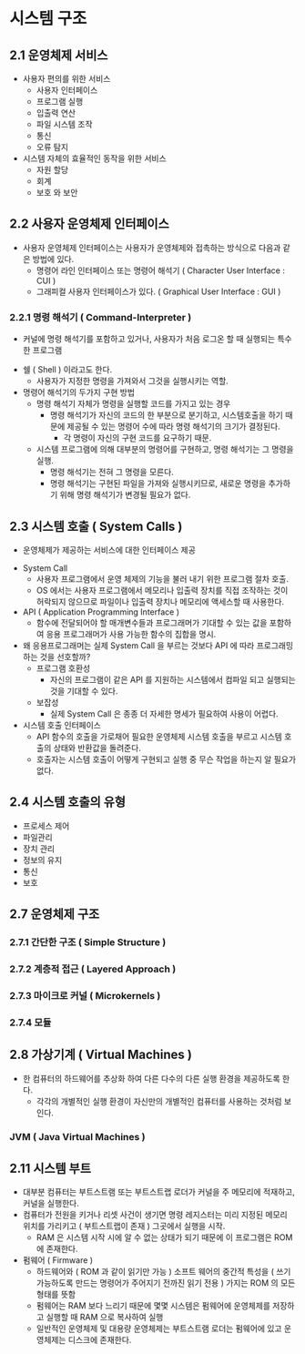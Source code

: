 # 시스템 구조

## 2.1 운영체제 서비스
* 사용자 편의를 위한 서비스
	- 사용자 인터페이스
	- 프로그램 실행
	- 입출력 연산
	- 파일 시스템 조작
	- 통신
	- 오류 탐지
* 시스템 자체의 효율적인 동작을 위한 서비스
	- 자원 할당
	- 회계
	- 보호 와 보안


## 2.2 사용자 운영체제 인터페이스
* 사용자 운영체제 인터페이스는 사용자가 운영체제와 접촉하는 방식으로 다음과 같은 방법에 있다.
	- 명령어 라인 인터페이스 또는 명령어 해석기 ( Character User Interface : CUI )
	- 그래피컬 사용자 인터페이스가 있다. ( Graphical User Interface : GUI )


### 2.2.1 명령 해석기 ( Command-Interpreter )
- 커널에 명령 해석기를 포함하고 있거나, 사용자가 처음 로그온 할 때 실행되는 특수한 프로그램
* 쉘 ( Shell ) 이라고도 한다.
	- 사용자가 지정한 명령을 가져와서 그것을 실행시키는 역할.
* 명령어 해석기의 두가지 구현 방법
	- 명령 해석기 자체가 명령을 실행할 코드를 가지고 있는 경우
		- 명령 해석기가 자신의 코드의 한 부분으로 분기하고, 시스템호출을 하기 때문에
		제공될 수 있는 명령어 수에 따라 명령 해석기의 크기가 결정된다.
			- 각 명령이 자신의 구현 코드를 요구하기 때문.
	- 시스템 프로그램에 의해 대부분의 명령어를 구현하고, 명령 해석기는 그 명령을 실행.
		- 명령 해석기는 전혀 그 명령을 모른다.
		- 명령 해석기는 구현된 파일을 가져와 실행시키므로, 
		새로운 명령을 추가하기 위해 명령 해석기가 변경될 필요가 없다.


## 2.3 시스템 호출 ( System Calls )
- 운영체제가 제공하는 서비스에 대한 인터페이스 제공

* System Call
	-  사용자 프로그램에서 운영 체제의 기능을 불러 내기 위한 프로그램 절차 호출. 
	- OS 에서는 사용자 프로그램에서 메모리나 입출력 장치를 직접 조작하는 것이 허락되지 않으므로 
	파일이나 입출력 장치나 메모리에 액세스할 때 사용한다.
* API ( Application Programming Interface )
	- 함수에 전달되어야 할 매개변수들과 프로그래머가 기대할 수 있는 값을 포함하여
	응용 프로그래머가 사용 가능한 함수의 집합을 명시.
* 왜 응용프로그래머는 실제 System Call 을 부르는 것보다 API 에 따라 프로그래밍 하는 것을 선호할까?
	- 프로그램 호환성
		- 자신의 프로그램이 같은 API 를 지원하는 시스템에서 컴파일 되고 실행되는 것을 기대할 수 있다.
	- 보잡성 
		- 실제 System Call 은 종종 더 자세한 명세가 필요하여 사용이 어렵다.
* 시스템 호출 인터페이스
	- API 함수의 호출을 가로채어 필요한 운영체제 시스템 호출을 부르고
	시스템 호출의 상태와 반환값을 돌려준다.
	- 호출자는 시스템 호출이 어떻게 구현되고 실행 중 무슨 작업을 하는지 알 필요가 없다.


## 2.4 시스템 호출의 유형
- 프로세스 제어
- 파일관리
- 장치 관리
- 정보의 유지
- 통신
- 보호


## 2.7 운영체제 구조

### 2.7.1 간단한 구조 ( Simple Structure )
### 2.7.2 계층적 접근 ( Layered Approach )
### 2.7.3 마이크로 커널 ( Microkernels )
### 2.7.4 모듈

## 2.8 가상기계 ( Virtual Machines )
* 한 컴퓨터의 하드웨어를 추상화 하여 다른 다수의 다른 실행 환경을 제공하도록 한다.
	- 각각의 개별적인 실행 환경이 자신만의 개별적인 컴퓨터를 사용하는 것처럼 보인다.

### JVM ( Java Virtual Machines )



## 2.11 시스템 부트
* 대부분 컴퓨터는 부트스트램 또는 부트스트랩 로더가 커널을 주 메모리에 적재하고, 커널을 실행한다.
* 컴퓨터가 전원을 키거나 리셋 사건이 생기면 명령 레지스터는 미리 지정된 메모리 위치를 가리키고 ( 부트스트랩이 존재 ) 
	그곳에서 실행을 시작.
	- RAM 은 시스템 시작 시에 알 수 없는 상태가 되기 때문에 이 프로그램은 ROM 에 존재한다.
* 펌웨어 ( Firmware )
	- 하드웨어와 ( ROM 과 같이 읽기만 가능 ) 소프트 웨어의 중간적 특성을 
( 쓰기 가능하도록 만드는 명령어가 주어지기 전까진 읽기 전용 ) 가지는 ROM 의 모든 형태를 뜻함
	- 펌웨어는 RAM 보다 느리기 때문에 몇몇 시스템은 펌웨어에 운영체제를 저장하고 실행할 때 RAM 으로 복사하여 실행
	- 일반적인 운영체제 및 대용량 운영체제는 부트스트램 로더는 펌웨어에 있고 운영체제는 디스크에 존재한다.
